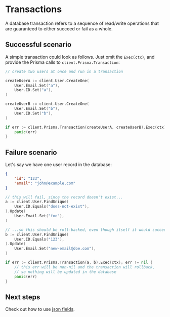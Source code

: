 # Transactions

A database transaction refers to a sequence of read/write operations that are guaranteed to either succeed or fail as a whole.

## Successful scenario

A simple transaction could look as follows. Just omit the `Exec(ctx)`, and provide the Prisma calls to `client.Prisma.Transaction`:

```go
// create two users at once and run in a transaction

createUserA := client.User.CreateOne(
    User.Email.Set("a"),
    User.ID.Set("a"),
)

createUserB := client.User.CreateOne(
    User.Email.Set("b"),
    User.ID.Set("b"),
)

if err := client.Prisma.Transaction(createUserA, createUserB).Exec(ctx); err != nil {
    panic(err)
}
```

## Failure scenario

Let's say we have one user record in the database:

```json
{
    "id": "123",
    "email": "john@example.com"
}
```

```go
// this will fail, since the record doesn't exist...
a := client.User.FindUnique(
    User.ID.Equals("does-not-exist"),
).Update(
    User.Email.Set("foo"),
)

// ...so this should be roll-backed, even though itself it would succeed
b := client.User.FindUnique(
    User.ID.Equals("123"),
).Update(
    User.Email.Set("new-email@doe.com"),
)

if err := client.Prisma.Transaction(a, b).Exec(ctx); err != nil {
    // this err will be non-nil and the transaction will rollback,
    // so nothing will be updated in the database
    panic(err)
}
```

## Next steps

Check out how to use [json fields](13-json.md).
